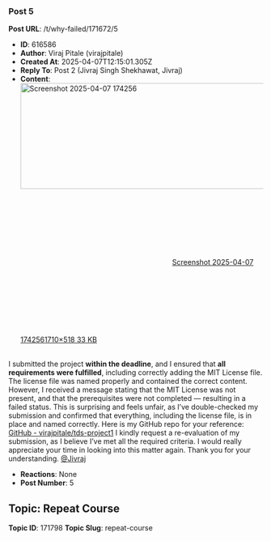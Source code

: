 ### Post 5
**Post URL**: /t/why-failed/171672/5
- **ID**: 616586
- **Author**: Viraj Pitale (virajpitale)
- **Created At**: 2025-04-07T12:15:01.305Z
- **Reply To**: Post 2 (Jivraj Singh Shekhawat, Jivraj)
- **Content**:  
  <div class="lightbox-wrapper"><a class="lightbox" href="https://europe1.discourse-cdn.com/flex013/uploads/iitm/original/3X/2/9/29a6882ebe14812a2abcbaa3dc18405d45ec6111.png" data-download-href="/uploads/short-url/5WsmTScdP6UVKBegUlzS1BIrpBL.png?dl=1" title="Screenshot 2025-04-07 174256" rel="noopener nofollow ugc"><img src="https://europe1.discourse-cdn.com/flex013/uploads/iitm/optimized/3X/2/9/29a6882ebe14812a2abcbaa3dc18405d45ec6111_2_690x209.png" alt="Screenshot 2025-04-07 174256" data-base62-sha1="5WsmTScdP6UVKBegUlzS1BIrpBL" width="690" height="209" srcset="https://europe1.discourse-cdn.com/flex013/uploads/iitm/optimized/3X/2/9/29a6882ebe14812a2abcbaa3dc18405d45ec6111_2_690x209.png, https://europe1.discourse-cdn.com/flex013/uploads/iitm/optimized/3X/2/9/29a6882ebe14812a2abcbaa3dc18405d45ec6111_2_1035x313.png 1.5x, https://europe1.discourse-cdn.com/flex013/uploads/iitm/optimized/3X/2/9/29a6882ebe14812a2abcbaa3dc18405d45ec6111_2_1380x418.png 2x" data-dominant-color="10141A"><div class="meta"><svg class="fa d-icon d-icon-far-image svg-icon" aria-hidden="true"><use href="#far-image"></use></svg><span class="filename">Screenshot 2025-04-07 174256</span><span class="informations">1710×518 33 KB</span><svg class="fa d-icon d-icon-discourse-expand svg-icon" aria-hidden="true"><use href="#discourse-expand"></use></svg></div></a></div><br>
I submitted the project <strong>within the deadline</strong>, and I ensured that <strong>all requirements were fulfilled</strong>, including correctly adding the MIT License file. The license file was named properly and contained the correct content.
However, I received a message stating that the MIT License was not present, and that the prerequisites were not completed — resulting in a failed status. This is surprising and feels unfair, as I’ve double-checked my submission and confirmed that everything, including the license file, is in place and named correctly.
Here is my GitHub repo for your reference: <a href="https://github.com/virajpitale/tds-project1" class="inline-onebox" rel="noopener nofollow ugc">GitHub - virajpitale/tds-project1</a>
I kindly request a re-evaluation of my submission, as I believe I’ve met all the required criteria. I would really appreciate your time in looking into this matter again.
Thank you for your understanding.
<a class="mention" href="/u/jivraj">@Jivraj</a>
- **Reactions**: None
- **Post Number**: 5

## Topic: Repeat Course
**Topic ID**: 171798
**Topic Slug**: repeat-course

